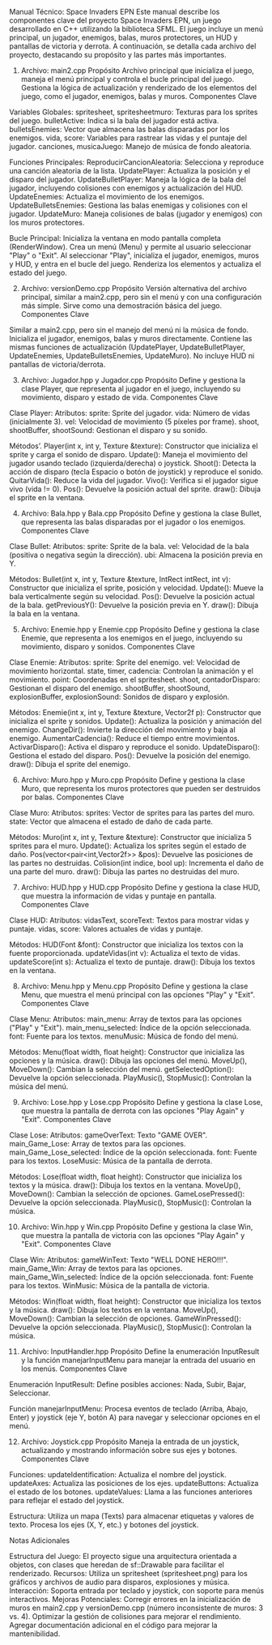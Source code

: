 Manual Técnico: Space Invaders EPN
Este manual describe los componentes clave del proyecto Space Invaders EPN, un juego desarrollado en C++ utilizando la biblioteca SFML. El juego incluye un menú principal, un jugador, enemigos, balas, muros protectores, un HUD y pantallas de victoria y derrota. A continuación, se detalla cada archivo del proyecto, destacando su propósito y las partes más importantes.

1. Archivo: main2.cpp
Propósito
Archivo principal que inicializa el juego, maneja el menú principal y controla el bucle principal del juego. Gestiona la lógica de actualización y renderizado de los elementos del juego, como el jugador, enemigos, balas y muros.
Componentes Clave

Variables Globales:
spritesheet, spritesheetmuro: Texturas para los sprites del juego.
bulletActive: Indica si la bala del jugador está activa.
bulletsEnemies: Vector que almacena las balas disparadas por los enemigos.
vida, score: Variables para rastrear las vidas y el puntaje del jugador.
canciones, musicaJuego: Manejo de música de fondo aleatoria.


Funciones Principales:
ReproducirCancionAleatoria: Selecciona y reproduce una canción aleatoria de la lista.
UpdatePlayer: Actualiza la posición y el disparo del jugador.
UpdateBulletPlayer: Maneja la lógica de la bala del jugador, incluyendo colisiones con enemigos y actualización del HUD.
UpdateEnemies: Actualiza el movimiento de los enemigos.
UpdateBulletsEnemies: Gestiona las balas enemigas y colisiones con el jugador.
UpdateMuro: Maneja colisiones de balas (jugador y enemigos) con los muros protectores.


Bucle Principal:
Inicializa la ventana en modo pantalla completa (RenderWindow).
Crea un menú (Menu) y permite al usuario seleccionar "Play" o "Exit".
Al seleccionar "Play", inicializa el jugador, enemigos, muros y HUD, y entra en el bucle del juego.
Renderiza los elementos y actualiza el estado del juego.




2. Archivo: versionDemo.cpp
Propósito
Versión alternativa del archivo principal, similar a main2.cpp, pero sin el menú y con una configuración más simple. Sirve como una demostración básica del juego.
Componentes Clave

Similar a main2.cpp, pero sin el manejo del menú ni la música de fondo.
Inicializa el jugador, enemigos, balas y muros directamente.
Contiene las mismas funciones de actualización (UpdatePlayer, UpdateBulletPlayer, UpdateEnemies, UpdateBulletsEnemies, UpdateMuro).
No incluye HUD ni pantallas de victoria/derrota.


3. Archivo: Jugador.hpp y Jugador.cpp
Propósito
Define y gestiona la clase Player, que representa al jugador en el juego, incluyendo su movimiento, disparo y estado de vida.
Componentes Clave

Clase Player:
Atributos:
sprite: Sprite del jugador.
vida: Número de vidas (inicialmente 3).
vel: Velocidad de movimiento (5 píxeles por frame).
shoot, shootBuffer, shootSound: Gestionan el disparo y su sonido.


Métodos’.
Player(int x, int y, Texture &texture): Constructor que inicializa el sprite y carga el sonido de disparo.
Update(): Maneja el movimiento del jugador usando teclado (izquierda/derecha) o joystick.
Shoot(): Detecta la acción de disparo (tecla Espacio o botón de joystick) y reproduce el sonido.
QuitarVida(): Reduce la vida del jugador.
Vivo(): Verifica si el jugador sigue vivo (vida != 0).
Pos(): Devuelve la posición actual del sprite.
draw(): Dibuja el    sprite en la ventana.






4. Archivo: Bala.hpp y Bala.cpp
Propósito
Define y gestiona la clase Bullet, que representa las balas disparadas por el jugador o los enemigos.
Componentes Clave

Clase Bullet:
Atributos:
sprite: Sprite de la bala.
vel: Velocidad de la bala (positiva o negativa según la dirección).
ubi: Almacena la posición previa en Y.


Métodos:
Bullet(int x, int y, Texture &texture, IntRect intRect, int v): Constructor que inicializa el sprite, posición y velocidad.
Update(): Mueve la bala verticalmente según su velocidad.
Pos(): Devuelve la posición actual de la bala.
getPreviousY(): Devuelve la posición previa en Y.
draw(): Dibuja la bala en la ventana.






5. Archivo: Enemie.hpp y Enemie.cpp
Propósito
Define y gestiona la clase Enemie, que representa a los enemigos en el juego, incluyendo su movimiento, disparo y sonidos.
Componentes Clave

Clase Enemie:
Atributos:
sprite: Sprite del enemigo.
vel: Velocidad de movimiento horizontal.
state, timer, cadencia: Controlan la animación y el movimiento.
point: Coordenadas en el spritesheet.
shoot, contadorDisparo: Gestionan el disparo del enemigo.
shootBuffer, shootSound, explosionBuffer, explosionSound: Sonidos de disparo y explosión.


Métodos:
Enemie(int x, int y, Texture &texture, Vector2f p): Constructor que inicializa el sprite y sonidos.
Update(): Actualiza la posición y animación del enemigo.
ChangeDir(): Invierte la dirección del movimiento y baja al enemigo.
AumentarCadencia(): Reduce el tiempo entre movimientos.
ActivarDisparo(): Activa el disparo y reproduce el sonido.
UpdateDisparo(): Gestiona el estado del disparo.
Pos(): Devuelve la posición del enemigo.
draw(): Dibuja el sprite del enemigo.






6. Archivo: Muro.hpp y Muro.cpp
Propósito
Define y gestiona la clase Muro, que representa los muros protectores que pueden ser destruidos por balas.
Componentes Clave

Clase Muro:
Atributos:
sprites: Vector de sprites para las partes del muro.
state: Vector que almacena el estado de daño de cada parte.


Métodos:
Muro(int x, int y, Texture &texture): Constructor que inicializa 5 sprites para el muro.
Update(): Actualiza los sprites según el estado de daño.
Pos(vector<pair<int,Vector2f>> &pos): Devuelve las posiciones de las partes no destruidas.
Colision(int indice, bool up): Incrementa el daño de una parte del muro.
draw(): Dibuja las partes no destruidas del muro.






7. Archivo: HUD.hpp y HUD.cpp
Propósito
Define y gestiona la clase HUD, que muestra la información de vidas y puntaje en pantalla.
Componentes Clave

Clase HUD:
Atributos:
vidasText, scoreText: Textos para mostrar vidas y puntaje.
vidas, score: Valores actuales de vidas y puntaje.


Métodos:
HUD(Font &font): Constructor que inicializa los textos con la fuente proporcionada.
updateVidas(int v): Actualiza el texto de vidas.
updateScore(int s): Actualiza el texto de puntaje.
draw(): Dibuja los textos en la ventana.






8. Archivo: Menu.hpp y Menu.cpp
Propósito
Define y gestiona la clase Menu, que muestra el menú principal con las opciones "Play" y "Exit".
Componentes Clave

Clase Menu:
Atributos:
main_menu: Array de textos para las opciones ("Play" y "Exit").
main_menu_selected: Índice de la opción seleccionada.
font: Fuente para los textos.
menuMusic: Música de fondo del menú.


Métodos:
Menu(float width, float height): Constructor que inicializa las opciones y la música.
draw(): Dibuja las opciones del menú.
MoveUp(), MoveDown(): Cambian la selección del menú.
getSelectedOption(): Devuelve la opción seleccionada.
PlayMusic(), StopMusic(): Controlan la música del menú.






9. Archivo: Lose.hpp y Lose.cpp
Propósito
Define y gestiona la clase Lose, que muestra la pantalla de derrota con las opciones "Play Again" y "Exit".
Componentes Clave

Clase Lose:
Atributos:
gameOverText: Texto "GAME OVER".
main_Game_Lose: Array de textos para las opciones.
main_Game_Lose_selected: Índice de la opción seleccionada.
font: Fuente para los textos.
LoseMusic: Música de la pantalla de derrota.


Métodos:
Lose(float width, float height): Constructor que inicializa los textos y la música.
draw(): Dibuja los textos en la ventana.
MoveUp(), MoveDown(): Cambian la selección de opciones.
GameLosePressed(): Devuelve la opción seleccionada.
PlayMusic(), StopMusic(): Controlan la música.






10. Archivo: Win.hpp y Win.cpp
Propósito
Define y gestiona la clase Win, que muestra la pantalla de victoria con las opciones "Play Again" y "Exit".
Componentes Clave

Clase Win:
Atributos:
gameWinText: Texto "WELL DONE HERO!!!".
main_Game_Win: Array de textos para las opciones.
main_Game_Win_selected: Índice de la opción seleccionada.
font: Fuente para los textos.
WinMusic: Música de la pantalla de victoria.


Métodos:
Win(float width, float height): Constructor que inicializa los textos y la música.
draw(): Dibuja los textos en la ventana.
MoveUp(), MoveDown(): Cambian la selección de opciones.
GameWinPressed(): Devuelve la opción seleccionada.
PlayMusic(), StopMusic(): Controlan la música.






11. Archivo: InputHandler.hpp
Propósito
Define la enumeración InputResult y la función manejarInputMenu para manejar la entrada del usuario en los menús.
Componentes Clave

Enumeración InputResult:
Define posibles acciones: Nada, Subir, Bajar, Seleccionar.


Función manejarInputMenu:
Procesa eventos de teclado (Arriba, Abajo, Enter) y joystick (eje Y, botón A) para navegar y seleccionar opciones en el menú.




12. Archivo: Joystick.cpp
Propósito
Maneja la entrada de un joystick, actualizando y mostrando información sobre sus ejes y botones.
Componentes Clave

Funciones:
updateIdentification: Actualiza el nombre del joystick.
updateAxes: Actualiza las posiciones de los ejes.
updateButtons: Actualiza el estado de los botones.
updateValues: Llama a las funciones anteriores para reflejar el estado del joystick.


Estructura:
Utiliza un mapa (Texts) para almacenar etiquetas y valores de texto.
Procesa los ejes (X, Y, etc.) y botones del joystick.




Notas Adicionales

Estructura del Juego: El proyecto sigue una arquitectura orientada a objetos, con clases que heredan de sf::Drawable para facilitar el renderizado.
Recursos: Utiliza un spritesheet (spritesheet.png) para los gráficos y archivos de audio para disparos, explosiones y música.
Interacción: Soporta entrada por teclado y joystick, con soporte para menús interactivos.
Mejoras Potenciales:
Corregir errores en la inicialización de muros en main2.cpp y versionDemo.cpp (número inconsistente de muros: 3 vs. 4).
Optimizar la gestión de colisiones para mejorar el rendimiento.
Agregar documentación adicional en el código para mejorar la mantenibilidad.


